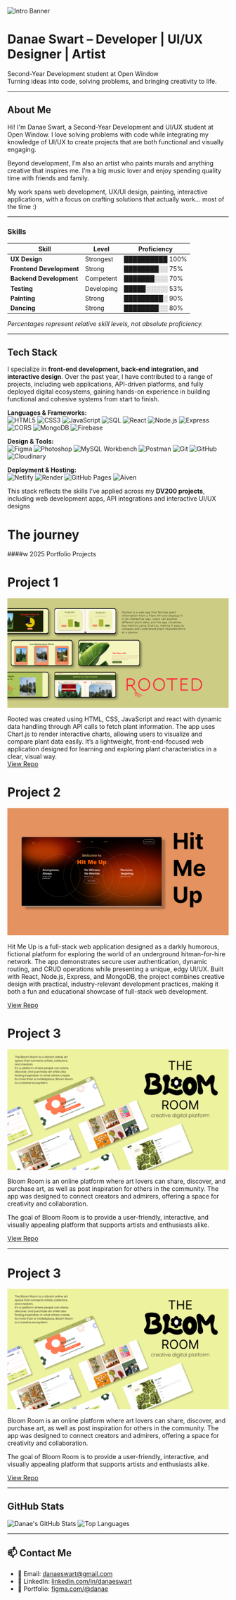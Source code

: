 <!-- ================= HEADER IMAGE ================= -->
![Intro Banner](./assets/gitIntro.png)


# Danae Swart – Developer | UI/UX Designer | Artist
Second-Year Development student at Open Window  
Turning ideas into code, solving problems, and bringing creativity to life.  

---
##  About Me

Hi! I'm Danae Swart, a Second-Year Development and UI/UX student at Open Window. I love solving problems with code while integrating my knowledge of UI/UX to create projects that are both functional and visually engaging.

Beyond development, I’m also an artist who paints murals and anything creative that inspires me. I’m a big music lover and enjoy spending quality time with friends and family. 

My work spans web development, UX/UI design, painting, interactive applications, with a focus on crafting solutions that actually work… most of the time  :)

---

### Skills 

| Skill                  | Level       | Proficiency |
|------------------------|------------|------------|
| **UX Design**          | Strongest  | ██████████ 100% |
| **Frontend Development** | Strong     | ████████░░ 75% |
| **Backend Development**  | Competent  | ███████░░░ 70% |
| **Testing**            | Developing | █████░░░░░ 53% |
| **Painting**           | Strong     | █████████░ 90% |
| **Dancing**            | Strong     | ████████░░ 80% |

*Percentages represent relative skill levels, not absolute proficiency.*

---

## Tech Stack

I specialize in **front-end development, back-end integration, and interactive design**. Over the past year, I have contributed to a range of projects, including web applications, API-driven platforms, and fully deployed digital ecosystems, gaining hands-on experience in building functional and cohesive systems from start to finish.

**Languages & Frameworks:**  
![HTML5](https://img.shields.io/badge/-HTML5-E34F26?logo=html5&logoColor=white)
![CSS3](https://img.shields.io/badge/-CSS3-1572B6?logo=css3&logoColor=white)
![JavaScript](https://img.shields.io/badge/-JavaScript-F7DF1E?logo=javascript&logoColor=black)
![SQL](https://img.shields.io/badge/-SQL-4479A1?logo=mysql&logoColor=white)
![React](https://img.shields.io/badge/-React-61DAFB?logo=react&logoColor=black)
![Node.js](https://img.shields.io/badge/-Node.js-339933?logo=node.js&logoColor=white)
![Express](https://img.shields.io/badge/-Express-000000?logo=express&logoColor=white)
![CORS](https://img.shields.io/badge/-CORS-000000?logo=cors&logoColor=white)
![MongoDB](https://img.shields.io/badge/-MongoDB-47A248?logo=mongodb&logoColor=white)
![Firebase](https://img.shields.io/badge/-Firebase-FFCA28?logo=firebase&logoColor=black)

**Design & Tools:**  
![Figma](https://img.shields.io/badge/-Figma-F24E1E?logo=figma&logoColor=white)
![Photoshop](https://img.shields.io/badge/-Photoshop-31A8FF?logo=adobe-photoshop&logoColor=white)
![MySQL Workbench](https://img.shields.io/badge/-MySQL%20Workbench-4479A1?logo=mysql&logoColor=white)
![Postman](https://img.shields.io/badge/-Postman-FF6C37?logo=postman&logoColor=white)
![Git](https://img.shields.io/badge/-Git-F05032?logo=git&logoColor=white)
![GitHub](https://img.shields.io/badge/-GitHub-181717?logo=github&logoColor=white)
![Cloudinary](https://img.shields.io/badge/-Cloudinary-3448C5?logo=cloudinary&logoColor=white)

**Deployment & Hosting:**  
![Netlify](https://img.shields.io/badge/-Netlify-00C7B7?logo=netlify&logoColor=white)
![Render](https://img.shields.io/badge/-Render-46E3B7?logo=render&logoColor=white)
![GitHub Pages](https://img.shields.io/badge/-GitHubPages-181717?logo=github&logoColor=white)
![Aiven](https://img.shields.io/badge/-Aiven-FF6B35?logo=aiven&logoColor=white)


This stack reflects the skills I’ve applied across my **DV200 projects**, including web development apps, API integrations and interactive UI/UX designs
# The journey
####w 2025 Portfolio Projects

# Project 1
![Intro Banner](./assets/rooted.png)


  Rooted was created using HTML, CSS, JavaScript and react with dynamic data handling through API calls to fetch plant information. The app uses Chart.js to render interactive charts, allowing users to visualize and compare plant data easily. It’s a lightweight, front-end-focused web application designed for learning and exploring plant characteristics in a clear, visual way.  
  [View Repo](https://github.com/danaeswart/formative-one-rooted-final.git)

# Project 2
![Intro Banner](./assets/hmu.png)


  Hit Me Up is a full-stack web application designed as a darkly humorous, fictional platform for exploring the world of an underground hitman-for-hire network. The app demonstrates secure user authentication, dynamic routing, and CRUD operations while presenting a unique, edgy UI/UX. Built with React, Node.js, Express, and MongoDB, the project combines creative design with practical, industry-relevant development practices, making it both a fun and educational showcase of full-stack web development.

  [View Repo](httphttps://github.com/Great-Minds-Technologies/hit-me-up.git)


# Project 3
![Intro Banner](./assets/bloomroom.png)



Bloom Room is an online platform where art lovers can share, discover, and purchase art, as well as post inspiration for others in the community. The app was designed to connect creators and admirers, offering a space for creativity and collaboration.

The goal of Bloom Room is to provide a user-friendly, interactive, and visually appealing platform that supports artists and enthusiasts alike.

  [View Repo](https://github.com/danaeswart/The-Bloom-Room.git)

---


# Project 3
![Intro Banner](./assets/bloomroom.png)



Bloom Room is an online platform where art lovers can share, discover, and purchase art, as well as post inspiration for others in the community. The app was designed to connect creators and admirers, offering a space for creativity and collaboration.

The goal of Bloom Room is to provide a user-friendly, interactive, and visually appealing platform that supports artists and enthusiasts alike.

  [View Repo](https://github.com/danaeswart/The-Bloom-Room.git)

---

##  GitHub Stats
<!-- Dynamic stats cards -->
![Danae's GitHub Stats](https://github-readme-stats.vercel.app/api?username=danaeswart&show_icons=true&theme=radical)
![Top Languages](https://github-readme-stats.vercel.app/api/top-langs/?username=danaeswart&layout=compact)

---

## 📫 Contact Me
- 📧 Email: danaeswart@gmail.com
- 💼 LinkedIn: [linkedin.com/in/danaeswart](#)
- 🎨 Portfolio: [figma.com/@danae](#)
